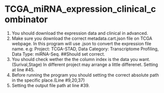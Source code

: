 # TCGA_miRNA_expression_clinical_combinator
1. You should download the expression data and clinical in advanced.
2. Make sure you download the correct metadata.cart.json file on TCGA webpage. In this program will use .json to convert the expression file name.
   e.g: Project: TCGA-STAD, Data Category: Transcriptome Profiling, Data Type: miRNA-Seq. ##Should set correct.
3. You should check wether the the column index is the data you want. (Surival,Stage) In different project may arrange a little differenet. Setting at line #45.
4. Before running the program you should setting the correct absolute path in the specific place.(Line #9,20,37)
5. Setting the output file path at line #39.  
